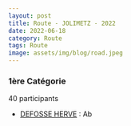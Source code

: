 ```yaml
---
layout: post
title: Route - JOLIMETZ - 2022
date: 2022-06-18
category: Route
tags: Route
image: assets/img/blog/road.jpeg
---
```


### 1ère Catégorie
40 participants
- [DEFOSSE HERVE](https://teamspecializedlille.github.io/coureurs/defosseherve) : Ab

